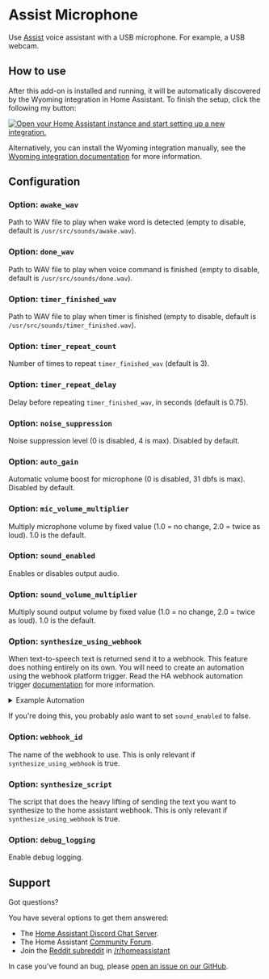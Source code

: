 # Assist Microphone

Use [Assist](https://www.home-assistant.io/voice_control/) voice assistant with a USB microphone. For example, a USB webcam.

## How to use

After this add-on is installed and running, it will be automatically discovered
by the Wyoming integration in Home Assistant. To finish the setup,
click the following my button:

[![Open your Home Assistant instance and start setting up a new integration.](https://my.home-assistant.io/badges/config_flow_start.svg)](https://my.home-assistant.io/redirect/config_flow_start/?domain=wyoming)

Alternatively, you can install the Wyoming integration manually, see the
[Wyoming integration documentation](https://www.home-assistant.io/integrations/wyoming/)
for more information.

## Configuration

### Option: `awake_wav`

Path to WAV file to play when wake word is detected (empty to disable, default is `/usr/src/sounds/awake.wav`).

### Option: `done_wav`

Path to WAV file to play when voice command is finished (empty to disable, default is `/usr/src/sounds/done.wav`).

### Option: `timer_finished_wav`

Path to WAV file to play when timer is finished (empty to disable, default is `/usr/src/sounds/timer_finished.wav`).

### Option: `timer_repeat_count`

Number of times to repeat `timer_finished_wav` (default is 3).

### Option: `timer_repeat_delay`

Delay before repeating `timer_finished_wav`, in seconds (default is 0.75).

### Option: `noise_suppression`

Noise suppression level (0 is disabled, 4 is max). Disabled by default.

### Option: `auto_gain`

Automatic volume boost for microphone (0 is disabled, 31 dbfs is max). Disabled by default.

### Option: `mic_volume_multiplier`

Multiply microphone volume by fixed value (1.0 = no change, 2.0 = twice as loud). 1.0 is the default.

### Option: `sound_enabled`

Enables or disables output audio.

### Option: `sound_volume_multiplier`

Multiply sound output volume by fixed value (1.0 = no change, 2.0 = twice as loud). 1.0 is the default.

### Option: `synthesize_using_webhook`

When text-to-speech text is returned send it to a webhook. This feature does nothing entirely on its own. You will need to create an automation using the webhook platform trigger. Read the HA webhook automation trigger [documentation](https://www.home-assistant.io/docs/automation/trigger/#webhook-trigger) for more information. 

<details>
<summary>Example Automation</summary>
```yaml
alias: Satellite response
description: ""
trigger:
  - platform: webhook
    allowed_methods:
      - POST
      - PUT
    local_only: true
    webhook_id: "synthesize-assist-microphone-response"
condition: []
action:
  - service: telegram_bot.send_message
    metadata: {}
    data:
      message: "{{ trigger.json.response }}"
      title: Smarto
  - service: tts.cloud_say
    data:
      entity_id: media_player.name
      cache: false
      message: "{{ trigger.json.response }}"
mode: single
```
</details>

If you're doing this, you probably aslo want to set `sound_enabled` to false.

### Option: `webhook_id`

The name of the webhook to use. This is only relevant if `synthesize_using_webhook` is true.

### Option: `synthesize_script`

The script that does the heavy lifting of sending the text you want to synthesize to the home assistant webhook. This is only relevant if `synthesize_using_webhook` is true.

### Option: `debug_logging`

Enable debug logging.

## Support

Got questions?

You have several options to get them answered:

- The [Home Assistant Discord Chat Server][discord].
- The Home Assistant [Community Forum][forum].
- Join the [Reddit subreddit][reddit] in [/r/homeassistant][reddit]

In case you've found an bug, please [open an issue on our GitHub][issue].

[discord]: https://discord.gg/c5DvZ4e
[forum]: https://community.home-assistant.io
[issue]: https://github.com/home-assistant/addons/issues
[reddit]: https://reddit.com/r/homeassistant
[repository]: https://github.com/hassio-addons/repository
